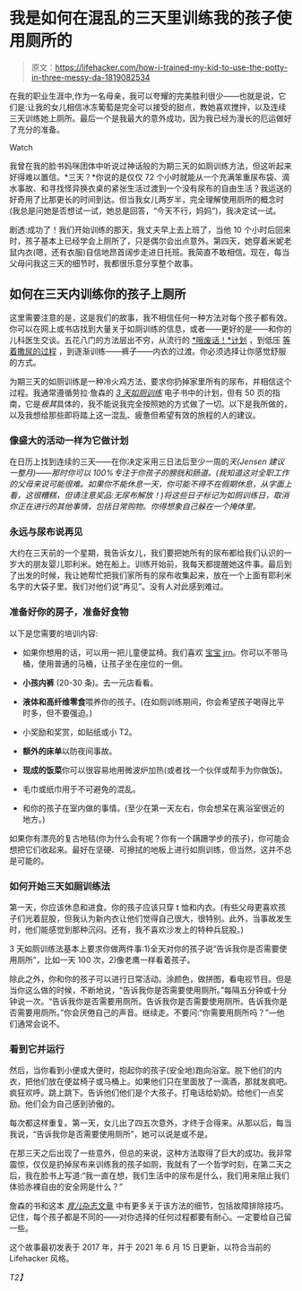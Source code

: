# 我是如何在混乱的三天里训练我的孩子使用厕所的

> 原文：<https://lifehacker.com/how-i-trained-my-kid-to-use-the-potty-in-three-messy-da-1819082534>

在我的职业生涯中,作为一名母亲，我可以夸耀的完美胜利很少——也就是说，它们是:让我的女儿相信冰冻葡萄是完全可以接受的甜点，教她喜欢搅拌，以及连续三天训练她上厕所。最后一个是我最大的意外成功，因为我已经为漫长的厄运做好了充分的准备。

Watch

我曾在我的脸书妈咪团体中听说过神话般的为期三天的如厕训练方法，但这听起来好得难以置信。*三天？*你说的是仅仅 72 个小时就能从一个充满笨重尿布袋、滴水事故、和寻找怪异换衣桌的紧张生活过渡到一个没有尿布的自由生活？我运送的好奇用了比那更长的时间到达。但当我女儿两岁半，完全理解使用厕所的概念时(我总是问她是否想试一试，她总是回答，“今天不行，妈妈”)，我决定试一试。

剧透:成功了！我们开始训练的那天，我丈夫早上去上班了，当他 10 个小时后回来时，孩子基本上已经学会上厕所了，只是偶尔会出点意外。第四天，她穿着米妮老鼠内衣(嗯，还有衣服)自信地昂首阔步走进日托班。我简直不敢相信。现在，每当父母问我这三天的细节时，我都很乐意分享整个故事。

## 如何在三天内训练你的孩子上厕所

这里需要注意的是，这是我们的故事，我不相信任何一种方法对每个孩子都有效。你可以在网上或书店找到大量关于如厕训练的信息，或者——更好的是——和你的儿科医生交谈。五花八门的方法层出不穷，从流行的 [*哦废话！*计划](https://www.amazon.com/Oh-Crap-Potty-Training-Everything/dp/1501122983?asc_campaign=InlineText&asc_refurl=https://lifehacker.com/how-i-trained-my-kid-to-use-the-potty-in-three-messy-da-1819082534&asc_source=&tag=kinjalifehackerlink-20) ，到低压 [等着撒尿的过程](https://www.romper.com/p/what-is-the-wait-pee-method-the-potty-training-method-isnt-for-everyone-44927) ，到逐渐训练——裤子——内衣的过渡。你必须选择让你感觉舒服的方式。

为期三天的如厕训练是一种冷火鸡方法，要求你扔掉家里所有的尿布，并相信这个过程。我通常遵循劳拉·詹森的 [*3 天如厕训练*](https://www.amazon.com/Day-Potty-Training-Lora-Jensen-ebook/dp/B00IU8Y0AA?asc_campaign=InlineText&asc_refurl=https://lifehacker.com/how-i-trained-my-kid-to-use-the-potty-in-three-messy-da-1819082534&asc_source=&tag=kinjalifehackerlink-20) 电子书中的计划，但有 50 页的指南，它是*极其*具体的，我不能说我完全按照她的方式做了一切。以下是我所做的，以及我想给那些即将踏上这一混乱、疲惫但希望有效的旅程的人的建议。

### **像盛大的活动一样为它做计划**

在日历上找到连续的三天——在你决定采用三日法后至少一周的*天(Jensen 建议一整月)——那时你可以 100%专注于你孩子的膀胱和肠道。(我知道这对全职工作的父母来说可能很难。如果你不能休息一天，你可能不得不在假期休息，从字面上看，这很糟糕，但请注意奖品:无尿布解放！)将这些日子标记为如厕训练日，取消你正在进行的其他事情，包括日常购物。你得想象自己躲在一个掩体里。*

### **永远与尿布说再见**

大约在三天前的一个星期，我告诉女儿，我们要把她所有的尿布都给我们认识的一岁大的朋友婴儿耶利米。她在船上。训练开始前，我每天都提醒她这件事。最后到了出发的时候，我让她帮忙把我们家所有的尿布收集起来，放在一个上面有耶利米名字的大袋子里。我们对他们说“再见”。没有人对此感到难过。

### **准备好你的房子，准备好食物**

以下是您需要的培训内容:

*   如果你想用的话，可以用一把儿童便盆椅。我们喜欢 [宝宝 jrn](https://www.amazon.com/BabyBj%C3%B6rn-055115US-BABYBJORN-Potty-Chair/dp/B000056J7L?asc_campaign=InlineText&asc_refurl=https://lifehacker.com/how-i-trained-my-kid-to-use-the-potty-in-three-messy-da-1819082534&asc_source=&tag=kinjalifehackerlink-20&th=1)。你可以不带马桶，使用普通的马桶，让孩子坐在座位的一侧。

*   **小孩内裤** (20-30 条)。去一元店看看。
*   **液体和高纤维零食**喂养你的孩子。(在如厕训练期间，你会希望孩子喝得比平时多，但不要强迫。)
*   小奖励和奖赏，如贴纸或小 T2。

*   **额外的床单**以防夜间事故。
*   **现成的饭菜**你可以很容易地用微波炉加热(或者找一个伙伴或帮手为你做饭)。
*   毛巾或纸巾用于不可避免的混乱。
*   和你的孩子在室内做的事情。(至少在第一天左右，你会想呆在离浴室很近的地方。)

如果你有漂亮的复古地毯(你为什么会有呢？你有一个蹒跚学步的孩子)，你可能会想把它们收起来。最好在坚硬、可擦拭的地板上进行如厕训练，但当然，这并不总是可能的。

### **如何开始三天如厕训练法**

第一天，你应该休息和进食。你的孩子应该只穿 t 恤和内衣。(有些父母更喜欢孩子们光着屁股，但我认为新内衣让他们觉得自己很大，很特别。此外，当事故发生时，他们能感觉到那种沉闷。还有，我不喜欢沙发上的特种兵屁股。)

3 天如厕训练法基本上要求你做两件事:1)全天对你的孩子说“告诉我你是否需要使用厕所”，比如一天 100 次，2)像老鹰一样看着孩子。

除此之外，你和你的孩子可以进行日常活动。涂颜色，做拼图，看电视节目。但是当你这么做的时候，不断地说，“告诉我你是否需要使用厕所。”每隔五分钟或十分钟说一次。“告诉我你是否需要用厕所。告诉我你是否需要使用厕所。告诉我你是否需要用厕所。”你会厌倦自己的声音。继续走。不要问:“你需要用厕所吗？”—他们通常会说不。

### **看到它并运行**

然后，当你看到小便或大便时，抱起你的孩子(安全地)跑向浴室。脱下他们的内衣，把他们放在便盆椅子或马桶上。如果他们只在里面放了一滴酒，那就发疯吧。疯狂欢呼。跳上跳下。告诉他们他们是个大孩子。打电话给奶奶。给他们一点奖励。他们会为自己感到骄傲的。

每次都这样重复。第一天，女儿出了四五次意外，才终于合得来。从那以后，每当我说，“告诉我你是否需要使用厕所”，她可以说是或不是。

在那三天之后出现了一些意外，但总的来说，这种方法取得了巨大的成功。我非常震惊，仅仅是扔掉尿布来训练我的孩子如厕，我就有了一个哲学时刻，在第二天之后，我在脸书上写道:“我一直在想，我们生活中的尿布是什么，我们用来阻止我们体验赤裸自由的安全网是什么？”

詹森的书和这本 [*育儿*杂志文章](http://www.parenting.com/toddler/potty-training/how-3-day-potty-training-method-works) 中有更多关于该方法的细节，包括故障排除技巧。记住，每个孩子都是不同的——对你选择的任何过程都要有耐心。一定要给自己留一些。

这个故事最初发表于 2017 年，并于 2021 年 6 月 15 日更新，以符合当前的 Lifehacker 风格。

*T2】*